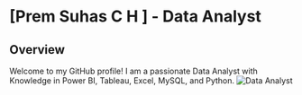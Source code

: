 # [Prem Suhas C H ] - Data Analyst

## Overview
Welcome to my GitHub profile! I am a passionate  Data Analyst with Knowledge in Power BI, Tableau, Excel, MySQL, and Python. 
![Data Analyst]([images/data_analyst.jpg](https://img.freepik.com/free-photo/business-data-analysis_53876-95296.jpg))



